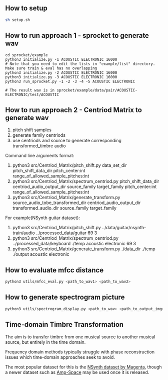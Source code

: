 ## How to setup
```bash
sh setup.sh
```

## How to run approach 1 - sprocket to generate wav
```
cd sprocket/example
python3 initialize.py -1 ACOUSTIC ELECTRONIC 16000
# Note that you need to edit the lists in "example/list" directory. Make sure train & eval has no overlapping
python3 initialize.py -2 ACOUSTIC ELECTRONIC 16000
python3 initialize.py -3 ACOUSTIC ELECTRONIC 16000
python3 run_sprocket.py -1 -2 -3 -4 -5 ACOUSTIC ELECTRONIC

# The result wav is in sprocket/example/data/pair/ACOUSTIC-ELECTRONIC/test/ACOUSTIC
```

## How to run approach 2 - Centriod Matrix to generate wav
1. pitch shift samples
2. generate family centriods
3. use centriods and source to generate corresponding transformed_timbre audio

Command line arguments format:
1. python3 src/Centriod_Matrix/pitch_shift.py data_set_dir pitch_shift_data_dir pitch_center:int range_of_allowed_sample_pitches:int
2. python3 src/Centriod_Matrix/spectrum_centriod.py pitch_shift_data_dir centriod_audio_output_dir source_family target_family pitch_center:int range_of_allowed_sample_pitches:int
3. python3 src/Centriod_Matrix/generate_transform.py source_audio_tobe_transformed_dir centriod_audio_output_dir transformed_audio_dir source_family target_family

For example(NSynth guitar dataset):
1. python3 src/Centriod_Matrix/pitch_shift.py ../data/guitar/nsynth-train/audio ../processed_data/guitar 69 3
2. python3 src/Centriod_Matrix/spectrum_centriod.py ../processed_data/keyboard ./temp acoustic electronic 69 3
3. python3 src/Centriod_Matrix/generate_transform.py ./data_dir ./temp ./output acoustic electronic


## How to evaluate mfcc distance
```bash
python3 utils/mfcc_eval.py <path_to_wav1> <path_to_wav2>
```

## How to generate spectrogram picture
```bash
python3 utils/spectrogram_display.py <path_to_wav> <path_to_output_img>
```

## Time-domain Timbre Transformation

The aim is to transfer timbre from one musical source to another musical source, but entirely in the time domain.

Frequency domain methods typically struggle with phase reconstruction issues which time-domain approaches seek to avoid.

The most popular dataset for this is the [NSynth dataset by Magenta](https://magenta.tensorflow.org/datasets/nsynth), though a newer dataset such as [Amp-Space](https://dafx2020.mdw.ac.at/proceedings/papers/DAFx20in21_paper_47.pdf) may be used once it is released.
